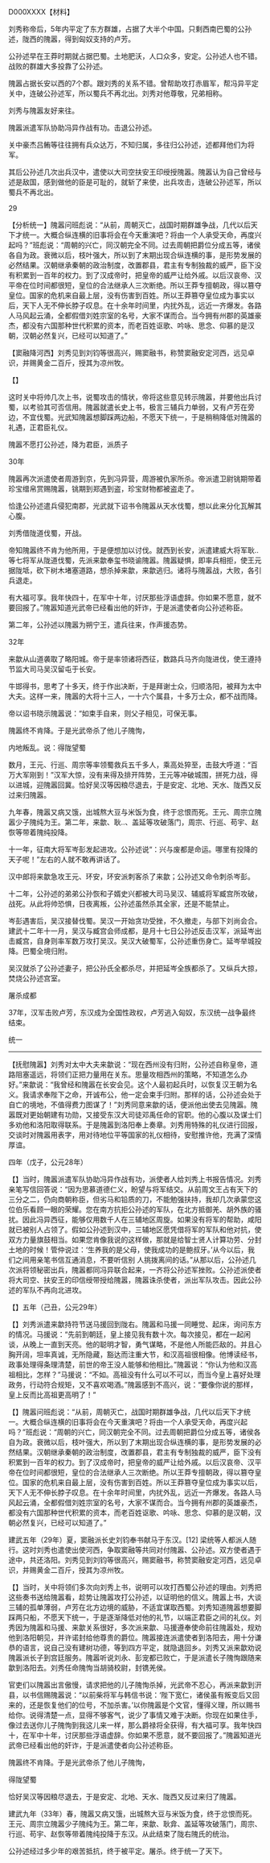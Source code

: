 D000XXXX【材料】

刘秀称帝后，5年内平定了东方群雄，占据了大半个中国。只剩西南巴蜀的公孙述，陇西的隗嚣，得到匈奴支持的卢芳。

公孙述早在王莽时期就占据巴蜀。土地肥沃，人口众多，安定。公孙述人也不错。战败的群雄大多投靠了公孙述。

隗嚣占据长安以西的7个郡。跟刘秀的关系不错。曾帮助攻打赤眉军，帮冯异平定关中，连破公孙述军，所以蜀兵不再北出。刘秀对他尊敬，兄弟相称。











刘秀与隗嚣友好来往。

隗嚣派遣军队协助冯异作战有功。击退公孙述。

关中豪杰吕鲔等往往拥有兵众达万，不知归属，多往归公孙述，述都拜他们为将军。

其后公孙述几次出兵汉中，遣使以大司空扶安王印绶授隗嚣。隗嚣认为自己曾经与述是敌国，感到做他的臣是可耻的，就斩了来使，出兵攻击，连破公孙述军，所以蜀兵不再北出。

29

【分析统一】隗嚣问班彪说：“从前，周朝灭亡，战国时期群雄争战，几代以后天下才统一。大概合纵连横的旧事将会在今天重演吧？将由一个人承受天命，再度兴起吗？”班彪说：“周朝的兴亡，同汉朝完全不同。过去周朝把爵位分成五等，诸侯各自为政。衰微以后，枝叶强大，所以到了末期出现合纵连横的事，是形势发展的必然结果。汉朝继承秦朝的政治制度，改置郡县，君主有专制独裁的威严，臣下没有积累到一百年的权力。到了汉成帝时，把皇帝的威严让给外戚。以后汉哀帝、汉平帝在位时间都很短，皇位的合法继承人三次断绝。所以王莽专擅朝政，得以篡夺皇位。国家的危机来自最上层，没有伤害到百姓。所以王莽篡夺皇位成为事实以后，天下人无不伸长脖子叹息。在十余年时间里，内扰外乱，远近一齐爆发。各路人马风起云涌，全都假借刘姓宗室的名号，大家不谋而合。当今拥有州郡的英雄豪杰，都没有六国那种世代积累的资本，而老百姓讴歌、吟咏、思念、仰慕的是汉朝，汉朝必然复兴，已经可以知道了。”

【窦融降河西】刘秀见到刘钧等很高兴，赐窦融书，称赞窦融安定河西，远见卓识，并赐黄金二百斤，授其为凉州牧。

【】

这时关中将帅几次上书，说蜀攻击的情状，帝将这些意见转示隗嚣，并要他出兵讨蜀，以考验其可否信用。隗嚣就遣长史上书，极言三辅兵力单弱，又有卢芳在旁边，不宜伐蜀。光武知隗嚣想脚踩两边船，不愿天下统一，于是稍稍降低对隗嚣的礼遇，正君臣礼仪。

隗嚣不愿打公孙述，降为君臣，派质子

30年

隗嚣再次派遣使者周游到京，先到冯异营，周游被仇家所杀。帝派遣卫尉铫期带着珍宝缯帛赏赐隗嚣，铫期到郑遇到盗，珍宝财物都被盗走了。

恰逢公孙述遣兵侵犯南郡，光武就下诏书令隗嚣从天水伐蜀，想以此来分化瓦解其心腹。

刘秀借陇道伐蜀，开战。

帝知隗嚣终不肯为他所用，于是便想加以讨伐。就西到长安，派遣建威大将军耿..等七将军从陇道伐蜀，先派来歙奉玺书晓谕隗嚣。隗嚣疑惧，即率兵相拒，使王元据陇坻，砍下树木堵塞道路，想杀掉来歙，来歙逃归。诸将与隗嚣战，大败，各引兵退走。

有大福可享。我年快四十，在军中十年，讨厌那些浮语虚辞。你如果不愿意，就不要回报了。”隗嚣知道光武帝已经看出他的奸诈，于是派遣使者向公孙述称臣。

第二年，公孙述以隗嚣为朔宁王，遣兵往来，作声援态势。

32年

来歙从山道袭取了略阳城。帝于是率领诸将西征，数路兵马齐向陇进伐，使王遵持节监大司马吴汉留屯于长安。

牛邯得书，思考了十多天，终于作出决断，于是拜谢士众，归顺洛阳，被拜为太中大夫。这样一来，隗嚣的大将十三人，一十六个属县，十多万士众，都不战而降。

帝以诏书晓示隗嚣说：“如束手自来，则父子相见，可保无事。

隗嚣终不肯降。于是光武帝杀了他儿子隗恂，



内地叛乱。说：得陇望蜀



数月，王元、行巡、周宗等率领蜀救兵五千多人，乘高处猝至，击鼓大呼道：“百万大军刚到！”汉军大惊，没有来得及排开阵势，王元等冲破城围，拼死力战，得以进城，迎隗嚣回冀。恰好吴汉等因粮尽退去，于是安定、北地、天水、陇西又反过来归隗嚣。



九年春，隗嚣又病又饿，出城熬大豆与米饭为食，终于忿恨而死。王元、周宗立隗嚣少子隗纯为王。第二年，来歙、耿..、盖延等攻破落门，周宗、行巡、苟宇、赵恢等带着隗纯投降。



十一年，征南大将军岑彭发起进攻。公孙述说“：兴与废都是命运。哪里有投降的天子呢！”左右的人就不敢再讲话了。

汉中郎将来歙急攻王元、环安，环安派刺客杀了来歙；公孙述又命令刺杀岑彭。

十二年，公孙述的弟弟公孙恢和子婿史兴都被大司马吴汉、辅威将军臧宫所攻破，战死。从此将帅恐惧，日夜离叛，公孙述虽然杀其全家，还是不能禁止。

岑彭遇害后，吴汉接替伐蜀。吴汉一开始贪功受挫，不久撤走，与部下刘尚会合。建武十二年十一月，吴汉与臧宫会师成都，是月十七日公孙述反击汉军，派延岑出击臧宫，自身则率军数万攻打吴汉。吴汉大破蜀军，公孙述重伤身亡。延岑举城投降。巴蜀全境归附。

吴汉就杀了公孙述妻子，把公孙氏全都杀尽，并把延岑全族都杀了。又纵兵大掠，焚烧公孙述宫室。

屠杀成都

37年，汉军击败卢芳，东汉成为全国性政权，卢芳逃入匈奴，东汉统一战争最终结束。

统一



----







【抚慰隗嚣】刘秀对太中大夫来歙说：“现在西州没有归附，公孙述自称皇帝，道路阻塞遥远，将领们正把力量用在关东。思量攻相西州的策略，不知道怎么办好。”来歙说：“我曾经和隗嚣在长安会见。这个人最初起兵时，以恢复汉王朝为名义。我请求奉陛下之命，开诚布公，他一定会束手归附。那样的话，公孙述会处于自亡的境地，不值得费力图谋了！”刘秀同意来歙的话，便派他出使去见隗嚣。隗嚣既对更始朝建有功勋，又接受东汉大司徒邓禹任命的官职。他的心腹以及谋士们多劝他和洛阳取得联系。于是隗嚣到洛阳奉上奏章。刘秀用特殊的礼仪进行回报，交谈时对隗嚣用表字，用对待地位平等国家的礼仪相待，安慰推许他，充满了深情厚谊。

四年（戊子，公元28年）

【】当时，隗嚣派遣军队协助冯异作战有功，派使者人给刘秀上书报告情况。刘秀亲笔写信回答说：“因为思慕道德仁义，盼望与将军结交。从前周文王占有天下的三分之二，仍向商朝称臣，但劣马和铅质的刀，不能勉强扶持，我却几次承蒙您这位伯乐看顾一眼的荣耀。您在南方抗拒公孙述的军队，在北方抵御羌、胡外族的骚扰。因此冯异西征，能够仅用数千人在三辅地区周旋。如果没有将军的帮助，咸阳就已被别人占领了。假如公孙述到汉中，三辅地区愿凭借将军的军队和他对抗，使双方力量旗鼓相当。如果您肯像我说的这样做，那就是给智士贤人计算功劳、分封土地的时候！管仲说过：‘生养我的是父母，使我成功的是鲍叔牙。’从今以后，我们之间用亲笔书信互通消息，不要听信别 人挑拨离间的话。”从那以后，公孙述几次派将领秘密出兵，隗嚣都同冯异联合起来，一齐将公孙述军挫败。公孙述派使者将大司空、扶安王的印信绶带授给隗嚣，隗嚣诛杀使者，派出军队攻击。因此公孙述的军队不再向北进攻。

【】五年（己丑，公元29年）

【】刘秀派遣来歙持符节送马援回到陇右。隗嚣和马援一同睡觉、起床，询问东方的情况。马援说：“先前到朝廷，皇上接见我有数十次。每次接见，都在一起闲谈，从晚上一直到天亮。他的聪明才智，勇气谋略，不是他人所能匹敌的。并且心胸开阔，坦率真诚，无所隐藏，豁达而注重大节，和汉高祖很相像。他博读经书，政事处理得条理清楚，前世的帝王没人能够和他相比。”隗嚣说：“你认为他和汉高祖相比，怎样？”马援说：“不如。高祖没有什么可以不可以，而当今皇上喜好处理政务，行动符合规矩，又不喜欢喝酒。”隗嚣感到不高兴，说：“要像你说的那样，皇上反而比高祖更高明了！”

【】隗嚣问班彪说：“从前，周朝灭亡，战国时期群雄争战，几代以后天下才统一。大概合纵连横的旧事将会在今天重演吧？将由一个人承受天命，再度兴起吗？”班彪说：“周朝的兴亡，同汉朝完全不同。过去周朝把爵位分成五等，诸侯各自为政。衰微以后，枝叶强大，所以到了末期出现合纵连横的事，是形势发展的必然结果。汉朝继承秦朝的政治制度，改置郡县，君主有专制独裁的威严，臣下没有积累到一百年的权力。到了汉成帝时，把皇帝的威严让给外戚。以后汉哀帝、汉平帝在位时间都很短，皇位的合法继承人三次断绝。所以王莽专擅朝政，得以篡夺皇位。国家的危机来自最上层，没有伤害到百姓。所以王莽篡夺皇位成为事实以后，天下人无不伸长脖子叹息。在十余年时间里，内扰外乱，远近一齐爆发。各路人马风起云涌，全都假借刘姓宗室的名号，大家不谋而合。当今拥有州郡的英雄豪杰，都没有六国那种世代积累的资本，而老百姓讴歌、吟咏、思念、仰慕的是汉朝，汉朝必然复兴，已经可以知道了。”



建武五年（29年）夏，窦融派长史刘钧奉书献马于东汉。[12]  梁统等人都派人随行。这时刘秀也遣使出使河西，争取窦融等共同对付隗嚣、公孙述。双方使者遇于途中，共还洛阳。刘秀见到刘钧等很高兴，赐窦融书，称赞窦融安定河西，远见卓识，并赐黄金二百斤，授其为凉州牧。



【】当时，关中将领们多次向刘秀上书，说明可以攻打西蜀公孙述的理由。刘秀把这些奏书送给隗嚣看，趁势让隗嚣攻打公孙述，以证明他的信义。隗嚣上书，大谈三辅的孤单薄弱，卢芳在北方边境的威胁，不适宜谋取西蜀。刘秀知道隗嚣想要脚踩两只船，不愿天下统一，于是逐渐降低对他的礼节，以端正君臣之间的礼仪。刘秀因为隗嚣和马援、来歙关系很好，多次派来歙、马援遵奉使命前往隗嚣处，规劝他到洛阳朝见，并许诺封给他尊贵的爵位。隗嚣接连派遣使者到洛阳去，用十分谦恭的语言，说自己没有建树功德，等到四方平定，就隐退回乡。刘秀又派来歙劝说隗嚣派长子到宫廷服务。隗嚣听说刘永、彭宠都已败亡，于是派遣长子隗恂跟随来歙到洛阳去。刘秀任命隗恂当胡骑校尉，封镌羌侯。



官吏们以隗嚣出言傲慢，请求把他的儿子隗恂杀掉，光武帝不忍心，再派来歙到汧县，以书信赐隗嚣说：“以前柴将军与韩信书说：‘陛下宽仁，诸侯虽有叛变后又回来的，还是恢复他们的位号，不加杀害。’以你隗嚣是个文官，懂得义理，所以赐书给你。说得清楚一点，显得不够客气，说少了事情又难于决断。你现在如果住手，像过去送你儿子隗恂到我这儿来一样，那么爵禄将全获得，有大福可享。我年快四十，在军中十年，讨厌那些浮语虚辞。你如果不愿意，就不要回报了。”隗嚣知道光武帝已经看出他的奸诈，于是派遣使者向公孙述称臣。



隗嚣终不肯降。于是光武帝杀了他儿子隗恂，



得陇望蜀



恰好吴汉等因粮尽退去，于是安定、北地、天水、陇西又反过来归了隗嚣。

建武九年（33年）春，隗嚣又病又饿，出城熬大豆与米饭为食，终于忿恨而死。王元、周宗立隗嚣少子隗纯为王。第二年，来歙、耿弇、盖延等攻破落门，周宗、行巡、苟宇、赵恢等带着隗纯投降于东汉。从此结束了陇右隗氏的统治。



公孙述经过多少年的艰苦抵抗，终于被平定。屠杀。终于统一了天下。
